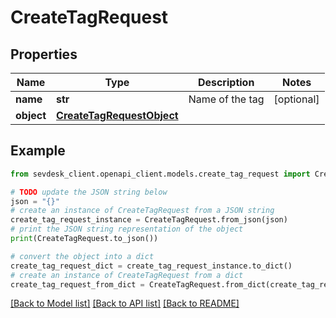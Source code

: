 # CreateTagRequest


## Properties

Name | Type | Description | Notes
------------ | ------------- | ------------- | -------------
**name** | **str** | Name of the tag | [optional] 
**object** | [**CreateTagRequestObject**](CreateTagRequestObject.md) |  | 

## Example

```python
from sevdesk_client.openapi_client.models.create_tag_request import CreateTagRequest

# TODO update the JSON string below
json = "{}"
# create an instance of CreateTagRequest from a JSON string
create_tag_request_instance = CreateTagRequest.from_json(json)
# print the JSON string representation of the object
print(CreateTagRequest.to_json())

# convert the object into a dict
create_tag_request_dict = create_tag_request_instance.to_dict()
# create an instance of CreateTagRequest from a dict
create_tag_request_from_dict = CreateTagRequest.from_dict(create_tag_request_dict)
```
[[Back to Model list]](../README.md#documentation-for-models) [[Back to API list]](../README.md#documentation-for-api-endpoints) [[Back to README]](../README.md)


